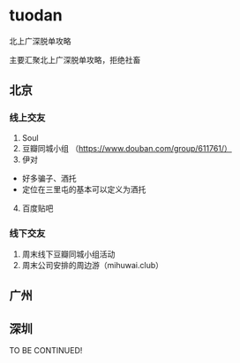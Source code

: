 # tuodan
北上广深脱单攻略

主要汇聚北上广深脱单攻略，拒绝社畜

## 北京

### 线上交友
1. Soul
2. 豆瓣同城小组 （https://www.douban.com/group/611761/）
3. 伊对
  - 好多骗子、酒托
  - 定位在三里屯的基本可以定义为酒托
4. 百度贴吧

### 线下交友
1. 周末线下豆瓣同城小组活动
2. 周末公司安排的周边游（mihuwai.club）


## 广州

## 深圳



TO BE CONTINUED!
